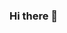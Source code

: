 ### Hi there 👋

<!--
**N0tN/N0tN** is a ✨ _special_ ✨ repository because its `README.md` (this file) appears on your GitHub profile.

Here are some ideas to get you started:

- 🔭 I’m currently working on ... webpages
- 🌱 I’m currently learning webpages
- 👯 I’m looking to collaborate on webpages
- 🤔 I’m looking for help with webpages
- 💬 Ask me about webpages
- 📫 How to reach me: webpages
- 😄 Pronouns: Webpage
- ⚡ Fun fact: Webpages
-->
